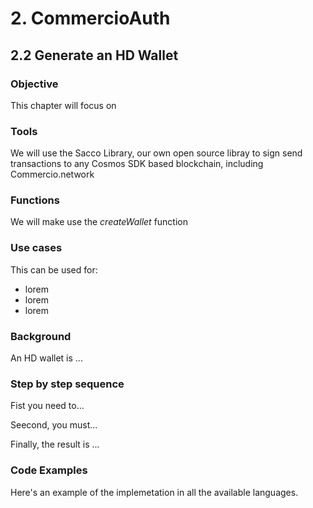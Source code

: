 # 2. CommercioAuth

## 2.2 Generate an HD Wallet

### Objective

This chapter will focus on

### Tools

We will use the Sacco Library, our own open source libray to sign send transactions to any Cosmos SDK based blockchain, including Commercio.network

### Functions

We will make use the _createWallet_ function

### Use cases

This can be used for:

* lorem
* lorem
* lorem


###  Background

An HD wallet is ...

### Step by step sequence

Fist you need to...

Seecond, you must...

Finally, the result is ...

### Code Examples

Here's an example of the implemetation in all the available languages.









